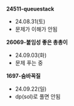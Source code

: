 **24511-queuestack**
- 24.08.31(토)
- 문제가 이해가 안됨


**26069-붙임성 좋은 총총이**
- 24.09.03(화)
- 문제 푸는 중

**1697-숨바꼭질**
- 24.09.22(일)
- dp(sol)로 풀면 안됨
